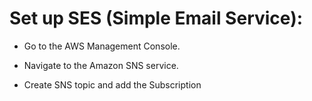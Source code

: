 # Set up SES (Simple Email Service):
* Go to the AWS Management Console.

* Navigate to the Amazon SNS service.

* Create SNS topic and add the Subscription

